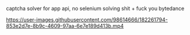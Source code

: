 captcha solver for app api, no selenium solving shit + fuck you bytedance


https://user-images.githubusercontent.com/98614666/182261794-853e2d7e-8b9c-4609-97aa-6e7e189d413b.mp4

